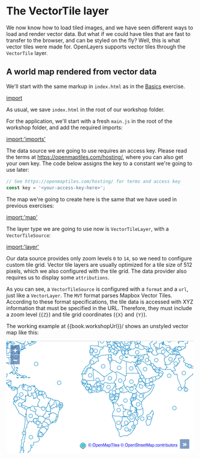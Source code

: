 # The VectorTile layer

We now know how to load tiled images, and we have seen different ways to load and render vector data. But what if we could have tiles that are fast to transfer to the browser, and can be styled on the fly? Well, this is what vector tiles were made for. OpenLayers supports vector tiles through the `VectorTile` layer.

## A world map rendered from vector data

We'll start with the same markup in `index.html` as in the [Basics](../basics/map.md) exercise.

[import](../../../src/en/examples/vectortile/map.html)

As usual, we save `index.html` in the root of our workshop folder.

For the application, we'll start with a fresh `main.js` in the root of the workshop folder, and add the required imports:

[import:'imports'](../../../src/en/examples/vectortile/map.js)

The data source we are going to use requires an access key. Please read the terms at https://openmaptiles.com/hosting/, where you can also get your own key. The code below assigns the key to a constant we're going to use later:

```js
// See https://openmaptiles.com/hosting/ for terms and access key
const key = '<your-access-key-here>';
```

The map we're going to create here is the same that we have used in previous exercises:

[import:'map'](../../../src/en/examples/vectortile/map.js)

 The layer type we are going to use now is `VectorTileLayer`, with a `VectorTileSource`:

[import:'layer'](../../../src/en/examples/vectortile/map.js)

Our data source provides only zoom levels `0` to `14`, so we need to configure custom tile grid. Vector tile layers are usually optimized for a tile size of 512 pixels, which we also configured with the tile grid. The data provider also requires us to display some `attributions`.

As you can see, a `VectorTileSource` is configured with a `format` and a `url`, just like a `VectorLayer`. The `MVT` format parses Mapbox Vector Tiles. According to these format specifications, the tile data is accessed with XYZ information that must be specified in the URL. Therefore, they must include a zoom level (`{Z}`) and tile grid coordinates (`{X}` and `{Y}`).

The working example at {{book.workshopUrl}}/ shows an unstyled vector map like this:

![A world map without style](map.png)
